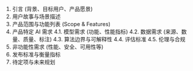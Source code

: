 1. 引言 (背景、目标用户、产品愿景)
2. 用户故事与场景描述
3. 产品范围与功能列表 (Scope & Features)
4. 产品特定 AI 需求
   4.1. 模型需求 (功能、性能指标)
   4.2. 数据需求 (来源、数量、质量、标注)
   4.3. 算法边界与可解释性
   4.4. 评估标准
   4.5. 伦理与合规
5. 非功能性需求 (性能、安全、可用性等)
6. 发布标准与衡量指标
7. 待定项与未来规划
